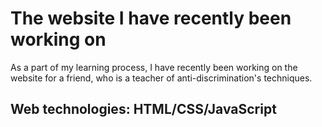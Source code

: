 # The website I have recently been working on

As a part of my learning process, I have recently been working on the website for a friend, who is a teacher of anti-discrimination's techniques.

## Web technologies: HTML/CSS/JavaScript

<!-- Check [it](https://jotkaaa.github.io/oxygen/) out -->
